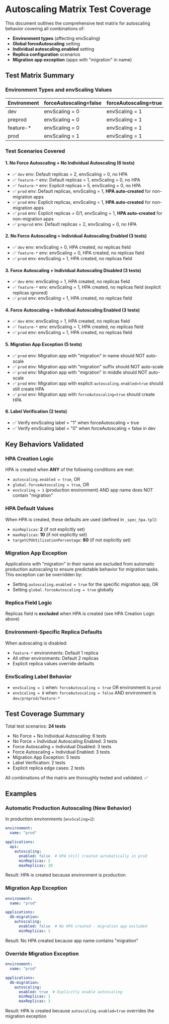 # Autoscaling Matrix Test Coverage

This document outlines the comprehensive test matrix for autoscaling behavior covering all combinations of:
- **Environment types** (affecting envScaling)
- **Global forceAutoscaling** setting
- **Individual autoscaling.enabled** setting
- **Replica configuration** scenarios
- **Migration app exception** (apps with "migration" in name)

## Test Matrix Summary

### Environment Types and envScaling Values

| Environment | forceAutoscaling=false | forceAutoscaling=true |
|-------------|----------------------|----------------------|
| dev         | envScaling = 0       | envScaling = 1       |
| preprod     | envScaling = 0       | envScaling = 1       |
| feature-*   | envScaling = 0       | envScaling = 1       |
| prod        | envScaling = 1       | envScaling = 1       |

### Test Scenarios Covered

#### 1. No Force Autoscaling + No Individual Autoscaling (6 tests)
- ✅ `dev` env: Default replicas = 2, envScaling = 0, no HPA
- ✅ `feature-*` env: Default replicas = 1, envScaling = 0, no HPA
- ✅ `feature-*` env: Explicit replicas = 5, envScaling = 0, no HPA
- ✅ `prod` env: Default replicas, envScaling = 1, **HPA auto-created** for non-migration apps
- ✅ `prod` env: Explicit replicas, envScaling = 1, **HPA auto-created** for non-migration apps
- ✅ `prod` env: Explicit replicas = 0/1, envScaling = 1, **HPA auto-created** for non-migration apps
- ✅ `preprod` env: Default replicas = 2, envScaling = 0, no HPA

#### 2. No Force Autoscaling + Individual Autoscaling Enabled (3 tests)
- ✅ `dev` env: envScaling = 0, HPA created, no replicas field
- ✅ `feature-*` env: envScaling = 0, HPA created, no replicas field
- ✅ `prod` env: envScaling = 1, HPA created, no replicas field

#### 3. Force Autoscaling + Individual Autoscaling Disabled (3 tests)
- ✅ `dev` env: envScaling = 1, HPA created, no replicas field
- ✅ `feature-*` env: envScaling = 1, HPA created, no replicas field (explicit replicas ignored)
- ✅ `prod` env: envScaling = 1, HPA created, no replicas field

#### 4. Force Autoscaling + Individual Autoscaling Enabled (3 tests)
- ✅ `dev` env: envScaling = 1, HPA created, no replicas field
- ✅ `feature-*` env: envScaling = 1, HPA created, no replicas field
- ✅ `prod` env: envScaling = 1, HPA created, no replicas field

#### 5. Migration App Exception (5 tests)
- ✅ `prod` env: Migration app with "migration" in name should NOT auto-scale
- ✅ `prod` env: Migration app with "migration" suffix should NOT auto-scale
- ✅ `prod` env: Migration app with "migration" in middle should NOT auto-scale
- ✅ `prod` env: Migration app with explicit `autoscaling.enabled=true` should still create HPA
- ✅ `prod` env: Migration app with `forceAutoscaling=true` should create HPA

#### 6. Label Verification (2 tests)
- ✅ Verify envScaling label = "1" when forceAutoscaling = true
- ✅ Verify envScaling label = "0" when forceAutoscaling = false in dev

## Key Behaviors Validated

### HPA Creation Logic
HPA is created when **ANY** of the following conditions are met:
- `autoscaling.enabled = true`, OR
- `global.forceAutoscaling = true`, OR
- `envScaling = 1` (production environment) AND app name does NOT contain "migration"

### HPA Default Values
When HPA is created, these defaults are used (defined in `_spec_hpa.tpl`):
- `minReplicas`: **2** (if not explicitly set)
- `maxReplicas`: **10** (if not explicitly set)
- `targetCPUUtilizationPercentage`: **80** (if not explicitly set)

### Migration App Exception
Applications with "migration" in their name are excluded from automatic production autoscaling to ensure predictable behavior for migration tasks. This exception can be overridden by:
- Setting `autoscaling.enabled = true` for the specific migration app, OR
- Setting `global.forceAutoscaling = true` globally

### Replica Field Logic
Replicas field is **excluded** when HPA is created (see HPA Creation Logic above)

### Environment-Specific Replica Defaults
When autoscaling is disabled:
- `feature-*` environments: Default 1 replica
- All other environments: Default 2 replicas
- Explicit replica values override defaults

### EnvScaling Label Behavior
- `envScaling = 1` when: `forceAutoscaling = true` OR environment is `prod`
- `envScaling = 0` when: `forceAutoscaling = false` AND environment is `dev/preprod/feature-*`

## Test Coverage Summary

Total test scenarios: **24 tests**
- No Force + No Individual Autoscaling: 6 tests
- No Force + Individual Autoscaling Enabled: 3 tests
- Force Autoscaling + Individual Disabled: 3 tests
- Force Autoscaling + Individual Enabled: 3 tests
- Migration App Exception: 5 tests
- Label Verification: 2 tests
- Explicit replica edge cases: 2 tests

All combinations of the matrix are thoroughly tested and validated. ✅

## Examples

### Automatic Production Autoscaling (New Behavior)
In production environments (`envScaling=1`):
```yaml
environment:
  name: "prod"

applications:
  api:
    autoscaling:
      enabled: false  # HPA still created automatically in prod
      minReplicas: 2
      maxReplicas: 10
```
Result: HPA is created because environment is production

### Migration App Exception
```yaml
environment:
  name: "prod"

applications:
  db-migration:
    autoscaling:
      enabled: false  # No HPA created - migration app excluded
      minReplicas: 1
```
Result: No HPA created because app name contains "migration"

### Override Migration Exception
```yaml
environment:
  name: "prod"

applications:
  db-migration:
    autoscaling:
      enabled: true  # Explicitly enable autoscaling
      minReplicas: 1
      maxReplicas: 3
```
Result: HPA is created because `autoscaling.enabled=true` overrides the migration exception
